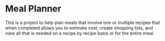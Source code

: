 # Meal Planner

This is a project to help plan meals that involve one or multiple recipes that when completed allows you to estimate cost, create shopping lists, and view all that is needed on a recipe by recipe basis or for the entire meal.

